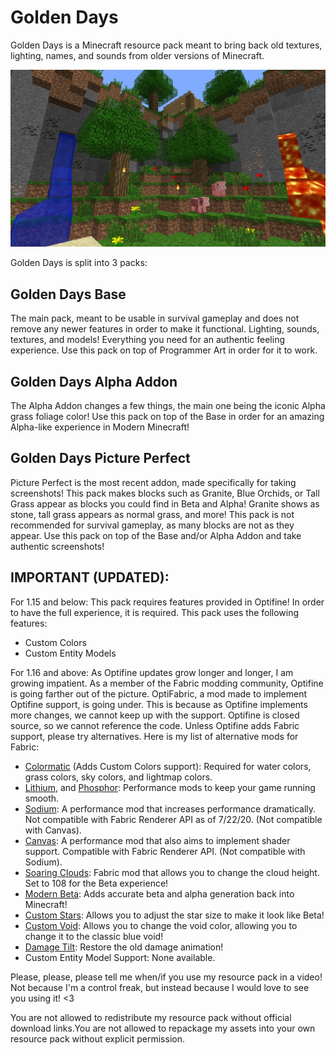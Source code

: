 # Golden Days
Golden Days is a Minecraft resource pack meant to bring back old textures, lighting, names, and sounds from older versions of Minecraft.

<img src="./cover.png">

Golden Days is split into 3 packs:
## Golden Days Base    
The main pack, meant to be usable in survival gameplay and does not remove any newer features in order to make it functional. Lighting, sounds, textures, and models! Everything you need for an authentic feeling experience. Use this pack on top of Programmer Art in order for it to work.
## Golden Days Alpha Addon
The Alpha Addon changes a few things, the main one being the iconic Alpha grass foliage color! Use this pack on top of the Base in order for an amazing Alpha-like experience in Modern Minecraft!
## Golden Days Picture Perfect
Picture Perfect is the most recent addon, made specifically for taking screenshots! This pack makes blocks such as Granite, Blue Orchids, or Tall Grass appear as blocks you could find in Beta and Alpha! Granite shows as stone, tall grass appears as normal grass, and more! This pack is not recommended for survival gameplay, as many blocks are not as they appear. Use this pack on top of the Base and/or Alpha Addon and take authentic screenshots!
    
## IMPORTANT (UPDATED): 
For 1.15 and below: This pack requires features provided in Optifine! 
In order to have the full experience, it is required. This pack uses the following features:
- Custom Colors
- Custom Entity Models

For 1.16 and above: As Optifine updates grow longer and longer, I am growing impatient. As a member of the Fabric modding community, Optifine is going farther out of the picture. OptiFabric, a mod made to implement Optifine support, is going under. This is because as Optifine implements more changes, we cannot keep up with the support. Optifine is closed source, so we cannot reference the code. Unless Optifine adds Fabric support, please try alternatives. Here is my list of alternative mods for Fabric:
- [Colormatic](https://www.curseforge.com/minecraft/mc-mods/colormatic) (Adds Custom Colors support): Required for water colors, grass colors, sky colors, and lightmap colors.
- [Lithium](https://www.curseforge.com/minecraft/mc-mods/lithium), and [Phosphor](https://www.curseforge.com/minecraft/mc-mods/phosphor): Performance mods to keep your game running smooth.
- [Sodium](https://www.curseforge.com/minecraft/mc-mods/sodium): A performance mod that increases performance dramatically. Not compatible with Fabric Renderer API as of 7/22/20. (Not compatible with Canvas).
- [Canvas](https://www.curseforge.com/minecraft/mc-mods/canvas-renderer): A performance mod that also aims to implement shader support. Compatible with Fabric Renderer API. (Not compatible with Sodium).
- [Soaring Clouds](https://www.curseforge.com/minecraft/mc-mods/soaring-clouds): Fabric mod that allows you to change the cloud height. Set to 108 for the Beta experience!
- [Modern Beta](https://www.curseforge.com/minecraft/mc-mods/modern-beta): Adds accurate beta and alpha generation back into Minecraft!
- [Custom Stars](https://www.curseforge.com/minecraft/mc-mods/custom-stars): Allows you to adjust the star size to make it look like Beta!
- [Custom Void](https://www.curseforge.com/minecraft/mc-mods/custom-void): Allows you to change the void color, allowing you to change it to the classic blue void!
- [Damage Tilt](https://www.curseforge.com/minecraft/mc-mods/damage-tilt): Restore the old damage animation!
- Custom Entity Model Support: None available.

Please, please, please tell me when/if you use my resource pack in a video! Not because I'm a control freak, but instead because I would love to see you using it! <3

You are not allowed to redistribute my resource pack without official download links.You are not allowed to repackage my assets into your own resource pack without explicit permission.
